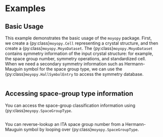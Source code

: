 # Examples

## Basic Usage

This example demonstrates the basic usage of the `moyopy` package.
First, we create a {py:class}`moyopy.Cell` representing a crystal structure, and then create a {py:class}`moyopy.MoyoDataset`.
The {py:class}`moyopy.MoyoDataset` contains symmetry information of the input crystal structure: for example, the space group number, symmetry operations, and standardized cell.
When we need a secondary symmetry information such as Hermann-Mauguin symbol for the space group type, we can use the {py:class}`moyopy.HallSymbolEntry` to access the symmetry database.

```{literalinclude} ../../examples/basic.py
```

## Accessing space-group type information

You can access the space-group classification information using {py:class}`moyopy.SpaceGroupType`.

```{literalinclude} ../../examples/space_group_type.py
```

You can reverse-lookup an ITA space group number from a Hermann-Mauguin symbol by looping over {py:class}`moyopy.SpaceGroupType`.

```{literalinclude} ../../examples/hm_to_number.py
```
